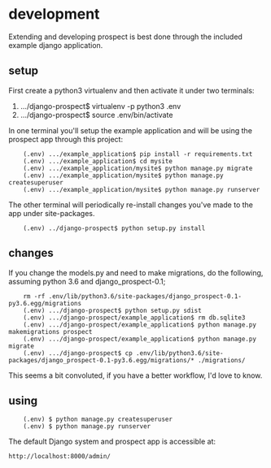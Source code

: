 # development #

Extending and developing prospect is best done through the included example
django application.  

## setup ##

First create a python3 virtualenv and then activate it under two terminals:

1. .../django-prospect$ virtualenv -p python3 .env
2. .../django-prospect$ source .env/bin/activate

In one terminal you'll setup the example application and will be using the
prospect app through this project:

        (.env) .../example_application$ pip install -r requirements.txt
        (.env) .../example_application$ cd mysite
        (.env) .../example_application/mysite$ python manage.py migrate
        (.env) .../example_application/mysite$ python manage.py createsuperuser
        (.env) .../example_application/mysite$ python manage.py runserver

The other terminal will periodically re-install changes you've made to the app
under site-packages.

        (.env) ../django-prospect$ python setup.py install

## changes ##

If you change the models.py and need to make migrations, do the following,
assuming python 3.6 and django_prospect-0.1;

        rm -rf .env/lib/python3.6/site-packages/django_prospect-0.1-py3.6.egg/migrations
        (.env) .../django-prospect$ python setup.py sdist
        (.env) .../django-prospect/example_application$ rm db.sqlite3
        (.env) .../django-prospect/example_application$ python manage.py makemigrations prospect
        (.env) .../django-prospect/example_application$ python manage.py migrate
        (.env) .../django-prospect$ cp .env/lib/python3.6/site-packages/django_prospect-0.1-py3.6.egg/migrations/* ./migrations/

This seems a bit convoluted, if you have a better workflow, I'd love to know.

## using ##

        (.env) $ python manage.py createsuperuser
        (.env) $ python manage.py runserver

The default Django system and prospect app is accessible at:

    http://localhost:8000/admin/
